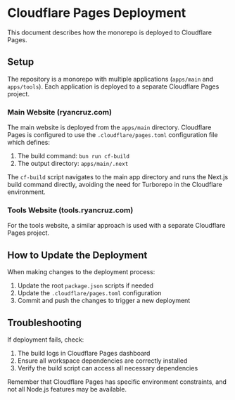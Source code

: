 # Cloudflare Pages Deployment

This document describes how the monorepo is deployed to Cloudflare Pages.

## Setup

The repository is a monorepo with multiple applications (`apps/main` and `apps/tools`). Each application is deployed to a separate Cloudflare Pages project.

### Main Website (ryancruz.com)

The main website is deployed from the `apps/main` directory. Cloudflare Pages is configured to use the `.cloudflare/pages.toml` configuration file which defines:

1. The build command: `bun run cf-build`
2. The output directory: `apps/main/.next`

The `cf-build` script navigates to the main app directory and runs the Next.js build command directly, avoiding the need for Turborepo in the Cloudflare environment.

### Tools Website (tools.ryancruz.com)

For the tools website, a similar approach is used with a separate Cloudflare Pages project.

## How to Update the Deployment

When making changes to the deployment process:

1. Update the root `package.json` scripts if needed
2. Update the `.cloudflare/pages.toml` configuration
3. Commit and push the changes to trigger a new deployment

## Troubleshooting

If deployment fails, check:

1. The build logs in Cloudflare Pages dashboard
2. Ensure all workspace dependencies are correctly installed
3. Verify the build script can access all necessary dependencies

Remember that Cloudflare Pages has specific environment constraints, and not all Node.js features may be available.

